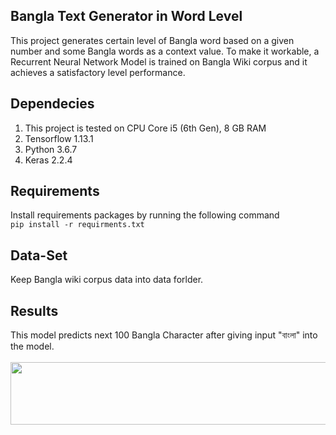 <h2>Bangla Text Generator in Word Level</h2>
<p>This project generates certain level of Bangla word based on a given number and some Bangla words as a context value. 
To make it workable, a Recurrent Neural Network Model is trained on Bangla Wiki corpus and it achieves a satisfactory 
level performance. </p>

## Dependecies
1. This project is tested on CPU Core i5 (6th Gen), 8 GB RAM
2. Tensorflow 1.13.1
3. Python 3.6.7
4. Keras 2.2.4 

## Requirements 
Install requirements packages by running the following command <br>
```pip install -r requirments.txt```

## Data-Set
Keep Bangla wiki corpus data into data forlder. 
## Results
This model predicts next 100 Bangla Character after giving input "বাংলা" into the model.<br> <br>
<img src="Images/result_ctg.png" width="600" height="100">

